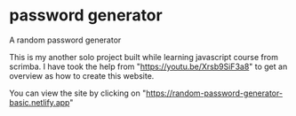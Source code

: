 # password generator
 A random password generator
 
 This is my another solo project built while learning javascript course from scrimba. I have took the help from "https://youtu.be/Xrsb9SiF3a8" to get an overview as how to create this website.
 
 You can view the site by clicking on "https://random-password-generator-basic.netlify.app"
